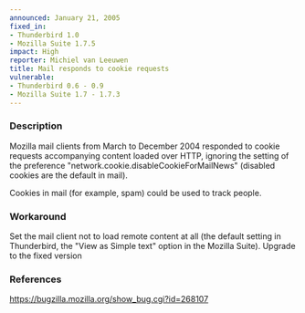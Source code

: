 ```yaml
---
announced: January 21, 2005
fixed_in:
- Thunderbird 1.0
- Mozilla Suite 1.7.5
impact: High
reporter: Michiel van Leeuwen
title: Mail responds to cookie requests
vulnerable:
- Thunderbird 0.6 - 0.9
- Mozilla Suite 1.7 - 1.7.3
---
```


<h3>Description</h3>

<p>Mozilla mail clients from March to December 2004 responded to cookie
requests accompanying content loaded over HTTP, ignoring the setting
of the preference "network.cookie.disableCookieForMailNews" (disabled
cookies are the default in mail).</p>

<p>Cookies in mail (for example, spam) could be used to track people.</p>

<h3>Workaround</h3>

<p>Set the mail client not to load remote content at all (the default
setting in Thunderbird, the "View as Simple text" option in the Mozilla Suite).
Upgrade to the fixed version</p>

<h3>References</h3>

<p><a href="https://bugzilla.mozilla.org/show_bug.cgi?id=268107">
https://bugzilla.mozilla.org/show_bug.cgi?id=268107</a></p>



